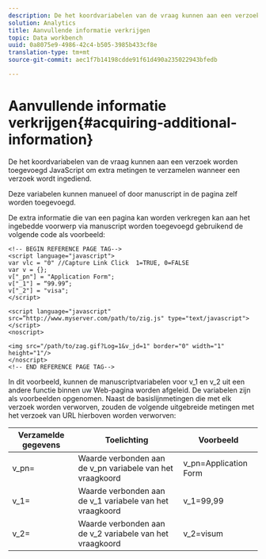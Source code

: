 ```yaml
---
description: De het koordvariabelen van de vraag kunnen aan een verzoek worden toegevoegd JavaScript om extra metingen te verzamelen wanneer een verzoek wordt ingediend.
solution: Analytics
title: Aanvullende informatie verkrijgen
topic: Data workbench
uuid: 0a8075e9-4986-42c4-b505-3985b433cf8e
translation-type: tm+mt
source-git-commit: aec1f7b14198cdde91f61d490a235022943bfedb

---
```



# Aanvullende informatie verkrijgen{#acquiring-additional-information}

De het koordvariabelen van de vraag kunnen aan een verzoek worden toegevoegd JavaScript om extra metingen te verzamelen wanneer een verzoek wordt ingediend.

Deze variabelen kunnen manueel of door manuscript in de pagina zelf worden toegevoegd.

De extra informatie die van een pagina kan worden verkregen kan aan het ingebedde voorwerp via manuscript worden toegevoegd gebruikend de volgende code als voorbeeld:

```
<!-- BEGIN REFERENCE PAGE TAG--> 
<script language="javascript"> 
var vlc = "0" //Capture Link Click  1=TRUE, 0=FALSE 
var v = {}; 
v["_pn"] = "Application Form"; 
v["_1"] = “99.99”; 
v["_2"] = "visa"; 
</script> 
 
<script language="javascript" src=”http://www.myserver.com/path/to/zig.js" type="text/javascript"></script> 
<noscript> 
 
<img src="/path/to/zag.gif?Log=1&v_jd=1" border="0" width="1" height="1"/> 
</noscript> 
<!-- END REFERENCE PAGE TAG-->
```

In dit voorbeeld, kunnen de manuscriptvariabelen voor v_1 en v_2 uit een andere functie binnen uw Web-pagina worden afgeleid. De variabelen zijn als voorbeelden opgenomen. Naast de basislijnmetingen die met elk verzoek worden verworven, zouden de volgende uitgebreide metingen met het verzoek van URL hierboven worden verworven:

| Verzamelde gegevens | Toelichting | Voorbeeld |
|---|---|---|
| v_pn= | Waarde verbonden aan de v_pn variabele van het vraagkoord | v_pn=Application Form |
| v_1= | Waarde verbonden aan de v_1 variabele van het vraagkoord | v_1=99,99 |
| v_2= | Waarde verbonden aan de v_2 variabele van het vraagkoord | v_2=visum |

